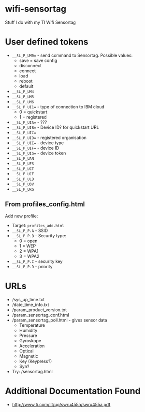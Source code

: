 # wifi-sensortag
Stuff I do with my TI Wifi Sensortag

# User defined tokens
* `__SL_P_UM0=` - send command to Sensortag. Possible values:
  * save = save config
  * disconnect
  * connect
  * load
  * reboot
  * default
* `__SL_P_UM4`
* `__SL_P_UM5`
* `__SL_P_UM6`
* `__SL_P_UI1=` - type of connection to IBM cloud
  * 0 = quickstart
  * 1 = registered
* `__SL_P_UIA=` - ???
* `__SL_P_UIB=` - Device ID? for quickstart URL
* `__SL_P_UIC=`
* `__SL_P_UID=` - registered organisation
* `__SL_P_UIE=` - device type
* `__SL_P_UIF=` - device ID
* `__SL_P_UIG=` - device token
* `__SL_P_UAN`
* `__SL_P_UFS`
* `__SL_P_UCT`
* `__SL_P_UCF`
* `__SL_P_ULD`
* `__SL_P_UDV`
* `__SL_P_URG`


## From profiles_config.html
Add new profile:
* Target: `profiles_add.html`
* `__SL_P_P.A` - SSID
* `__SL_P_P.B` - Security type:
  * 0 = open
  * 1 = WEP
  * 2 = WPA1
  * 3 = WPA2
* `__SL_P_P.C` - security key
* `__SL_P_P.D` - priority

# URLs
* /sys_up_time.txt
* /date_time_info.txt
* /param_product_version.txt
* /param_sensortag_conf.html
* /param_sensortag_poll.html - gives sensor data
  * Temperature
  * Humidity
  * Pressure
  * Gyroskope
  * Acceleration
  * Optical
  * Magnetic
  * Key (Keypress?)
  * Syn?
* Try: /sensortag.html

# Additional Documentation Found
* http://www.ti.com/lit/ug/swru455a/swru455a.pdf
